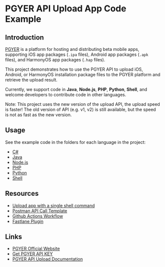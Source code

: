# PGYER API Upload App Code Example

## Introduction

[PGYER](https://www.pgyer.com) is a platform for hosting and distributing beta mobile apps, supporting iOS app packages (`.ipa` files), Android app packages (`.apk` files), and HarmonyOS app packages (`.hap` files).

This project demonstrates how to use the PGYER API to upload iOS, Android, or HarmonyOS installation package files to the PGYER platform and retrieve the upload result.

Currently, we support code in **Java**, **Node.js**, **PHP**, **Python**, **Shell**, and welcome developers to contribute code in other languages.

Note: This project uses the new version of the upload API, the upload speed is faster! The old version of API (e.g. v1, v2) is still available, but the speed is not as fast as the new version.


## Usage

See the example code in the folders for each language in the project:

- [C#](/csharp-demo)
- [Java](/java-demo)
- [Node.js](/nodejs-demo)
- [PHP](/php-demo)
- [Python](/python-demo)
- [Shell](/shell-demo)

## Resources

- [Upload app with a single shell command](https://github.com/PGYER/upload-app-api-example/tree/main/shell-demo)
- [Postman API Call Template](https://www.postman.com/pgyerdevs/workspace/pgyer-api)
- [Github Actions Workflow](https://github.com/PGYER/pgyer-upload-app-action)
- [Fastlane Plugin](https://github.com/shishirui/fastlane-plugin-pgyer)

## Links

- [PGYER Official Website](https://www.pgyer.com)
- [Get PGYER API KEY](https://www.pgyer.com/account/api)
- [PGYER API Upload Documentation](https://www.pgyer.com/doc/view/api#fastUploadApp)
